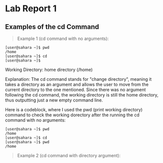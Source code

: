 # Lab Report 1
## Examples of the cd Command
> Example 1 (cd command with no arguments):

```
[user@sahara ~]$ pwd
/home
[user@sahara ~]$ cd
[user@sahara ~]$
```

Working Directory: home directory (/home)

Explanation: The cd command stands for "change directory", meaning it takes a directory as an argument and allows the user to move from the current directory to the one mentioned. Since there was no argument following the cd command, the working directory is still the home directory, thus outputting just a new empty command line.

Here is a codeblock, where I used the pwd (print working directory) command to check the working dorectory after the running the cd command with no arguments:

```
[user@sahara ~]$ pwd
/home
[user@sahara ~]$ cd
[user@sahara ~]$ pwd
/home
```

> Example 2 (cd command with directory argument):
> 


